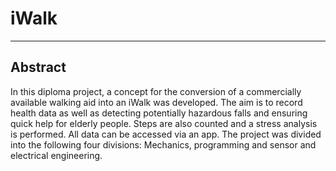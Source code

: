 # iWalk
----
## Abstract

In this diploma project, a concept for the conversion of a commercially available walking aid into
an iWalk was developed. The aim is to record health data as well as detecting potentially hazardous
falls and ensuring quick help for elderly people. Steps are also counted and a stress analysis is
performed. All data can be accessed via an app.
The project was divided into the following four divisions: Mechanics, programming and sensor
and electrical engineering.
